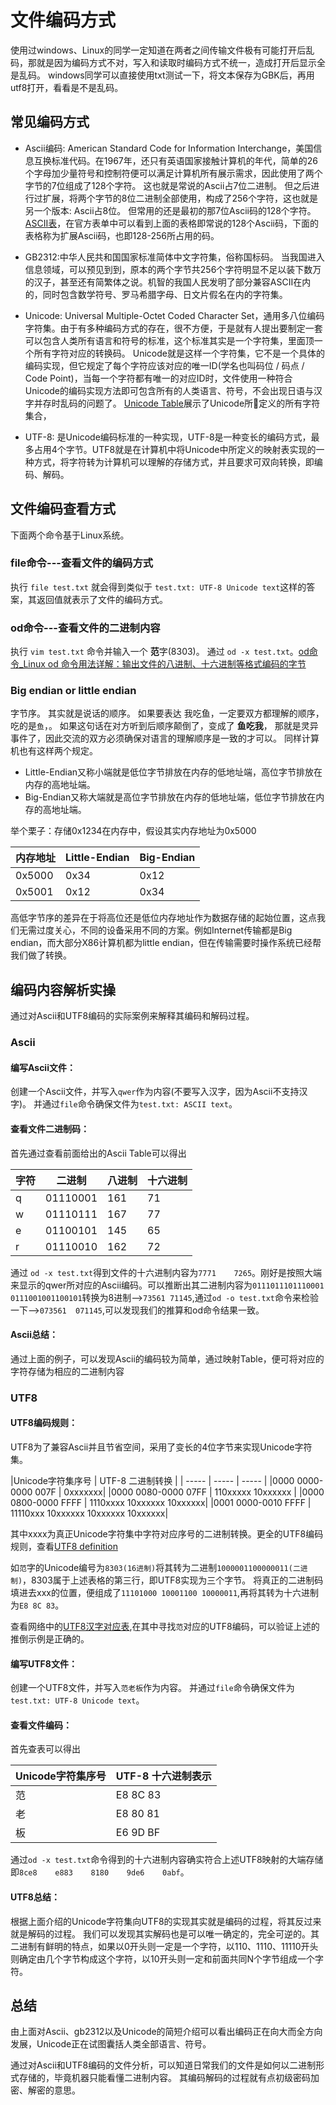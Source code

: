 # 文件编码方式
使用过windows、Linux的同学一定知道在两者之间传输文件极有可能打开后乱码，那就是因为编码方式不对，写入和读取时编码方式不统一，造成打开后显示全是乱码。  windows同学可以直接使用txt测试一下，将文本保存为GBK后，再用utf8打开，看看是不是乱码。 

## 常见编码方式
- Ascii编码: American Standard Code for Information Interchange，美国信息互换标准代码。在1967年，还只有英语国家接触计算机的年代，简单的26个字母加少量符号和控制符便可以满足计算机所有展示需求，因此使用了两个字节的7位组成了128个字符。 这也就是常说的Ascii占7位二进制。 但之后进行过扩展，将两个字节的8位二进制全部使用，构成了256个字符，这也就是另一个版本: Ascii占8位。 但常用的还是最初的那7位Ascii码的128个字符。[ASCII表](http://www.asciitable.com/)，在官方表单中可以看到上面的表格即常说的128个Ascii码，下面的表格称为扩展Ascii码，也即128-256所占用的码。

- GB2312:中华人民共和国国家标准简体中文字符集，俗称国标码。 当我国进入信息领域，可以预见到到，原本的两个字节共256个字符明显不足以装下数万的汉子，甚至还有简繁体之说。机智的我国人民发明了部分兼容ASCII在内的，同时包含数学符号、罗马希腊字母、日文片假名在内的字符集。

- Unicode: Universal Multiple-Octet Coded Character Set，通用多八位编码字符集。由于有多种编码方式的存在，很不方便，于是就有人提出要制定一套可以包含人类所有语言和符号的标准，这个标准其实是一个字符集，里面顶一个所有字符对应的转换码。 Unicode就是这样一个字符集，它不是一个具体的编码实现，但它规定了每个字符应该对应的唯一ID(学名也叫码位 / 码点 / Code Point)，当每一个字符都有唯一的对应ID时，文件使用一种符合Unicode的编码实现方法即可包含所有的人类语言、符号，不会出现日语与汉字并存时乱码的问题了。 [Unicode Table](http://www.unicode.org/charts/)展示了Unicode所定义的所有字符集合，

- UTF-8: 是Unicode编码标准的一种实现，UTF-8是一种变长的编码方式，最多占用4个字节。UTF8就是在计算机中将Unicode中所定义的映射表实现的一种方式，将字符转为计算机可以理解的存储方式，并且要求可双向转换，即编码、解码。

## 文件编码查看方式
下面两个命令基于Linux系统。
### file命令---查看文件的编码方式
执行 `file test.txt` 就会得到类似于 `test.txt: UTF-8 Unicode text`这样的答案，其返回值就表示了文件的编码方式。

### od命令---查看文件的二进制内容
执行 `vim test.txt` 命令并输入一个 **范**字(8303)。 通过 `od -x test.txt`。[od命令_Linux od 命令用法详解：输出文件的八进制、十六进制等格式编码的字节](http://man.linuxde.net/od)


### Big endian or little endian
字节序。 其实就是说话的顺序。  如果要表达 我吃鱼，一定要双方都理解的顺序，吃的是`鱼`，。  如果这句话在对方听到后顺序颠倒了，变成了  **鱼吃我**， 那就是灵异事件了，因此交流的双方必须确保对语言的理解顺序是一致的才可以。 同样计算机也有这样两个规定。  
- Little-Endian又称小端就是低位字节排放在内存的低地址端，高位字节排放在内存的高地址端。
- Big-Endian又称大端就是高位字节排放在内存的低地址端，低位字节排放在内存的高地址端。

举个栗子：存储0x1234在内存中，假设其实内存地址为0x5000

|内存地址 | Little-Endian | Big-Endian|
| ------ | ------ | ------ |
| 0x5000 | 0x34 | 0x12 |
| 0x5001 | 0x12 | 0x34 |

高低字节序的差异在于将高位还是低位内存地址作为数据存储的起始位置，这点我们无需过度关心，不同的设备采用不同的方案。例如Internet传输都是Big endian，而大部分X86计算机都为little endian，但在传输需要时操作系统已经帮我们做了转换。
## 编码内容解析实操
通过对Ascii和UTF8编码的实际案例来解释其编码和解码过程。
### Ascii
#### 编写Ascii文件：
创建一个Ascii文件，并写入`qwer`作为内容(不要写入汉字，因为Ascii不支持汉字)。 并通过`file`命令确保文件为`test.txt: ASCII text`。
#### 查看文件二进制码：
首先通过查看前面给出的Ascii Table可以得出

|字符 | 二进制 | 八进制|  十六进制 |
| ------ | ------ | ------ | ------ |
| q | 01110001 | 161 | 71 |
| w | 01110111 | 167 | 77 |
| e | 01100101 | 145 | 65 |
| r | 01110010 | 162 | 72 |

通过 `od -x test.txt`得到文件的十六进制内容为`7771    7265`。刚好是按照大端来显示的qwer所对应的Ascii编码。可以推断出其二进制内容为`0111011101110001 0111001001100101`转换为8进制-->`73561 71145`,通过`od -o test.txt`命令来检验一下-->`073561  071145`,可以发现我们的推算和od命令结果一致。
#### Ascii总结：
通过上面的例子，可以发现Ascii的编码较为简单，通过映射Table，便可将对应的字符存储为相应的二进制内容
### UTF8
#### UTF8编码规则：
UTF8为了兼容Ascii并且节省空间，采用了变长的4位字节来实现Unicode字符集。 

|Unicode字符集序号 | UTF-8 二进制转换 |
| ----- | ----- | ----- | 
|0000 0000-0000 007F | 0xxxxxxx| 
|0000 0080-0000 07FF | 110xxxxx 10xxxxxx |
|0000 0800-0000 FFFF | 1110xxxx 10xxxxxx 10xxxxxx|
|0001 0000-0010 FFFF | 11110xxx 10xxxxxx 10xxxxxx 10xxxxxx|

其中xxxx为真正Unicode字符集中字符对应序号的二进制转换。更全的UTF8编码规则，查看[UTF8 definition](http://www.ietf.org/rfc/rfc3629.txt)

如`范`字的Unicode编号为`8303(16进制)`将其转为二进制`1000001100000011(二进制)`，8303属于上述表格的第三行，即UTF8实现为三个字节。 将真正的二进制码填进去xxx的位置，便组成了`11101000 10001100 10000011`,再将其转为十六进制为`E8 8C 83`。

查看网络中的[UTF8汉字对应表](https://blog.csdn.net/qiaqia609/article/details/8069678),在其中寻找`范`对应的UTF8编码，可以验证上述的推倒示例是正确的。
#### 编写UTF8文件：
创建一个UTF8文件，并写入`范老板`作为内容。 并通过`file`命令确保文件为`test.txt: UTF-8 Unicode text`。
#### 查看文件编码：
首先查表可以得出

|Unicode字符集序号 | UTF-8 十六进制表示 |
| ----- | ----- |
| 范 | E8 8C 83 |
| 老 | E8 80 81 |
| 板 | E6 9D BF |

通过`od -x test.txt`命令得到的十六进制内容确实符合上述UTF8映射的大端存储即`8ce8    e883    8180    9de6    0abf`。
#### UTF8总结：
根据上面介绍的Unicode字符集向UTF8的实现其实就是编码的过程，将其反过来就是解码的过程。 我们可以发现其实解码也是可以唯一确定的，完全可逆的。其二进制有鲜明的特点，如果以0开头则一定是一个字符，以110、1110、11110开头则确定由几个字节构成这个字符，以10开头则一定和前面共同N个字节组成一个字符。

## 总结
由上面对Ascii、gb2312以及Unicode的简短介绍可以看出编码正在向大而全方向发展，Unicode正在试图囊括人类全部语言、符号。

通过对Ascii和UTF8编码的文件分析，可以知道日常我们的文件是如何以二进制形式存储的，毕竟机器只能看懂二进制内容。 其编码解码的过程就有点初级密码加密、解密的意思。
